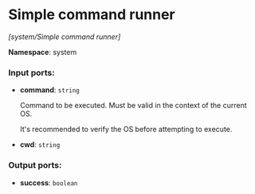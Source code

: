 # Simple command runner

_[system/Simple command runner]_

__Namespace__: system

### Input ports:

* __command__: ` string `

    Command to be executed. Must be valid in the context of the current OS.
    
    It's recommended to verify the OS before attempting to execute.


* __cwd__: ` string `

### Output ports:

* __success__: ` boolean `

